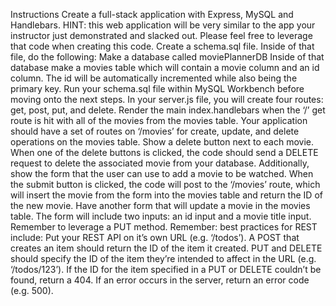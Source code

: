 Instructions Create a full-stack application with Express, MySQL and Handlebars. HINT: this web application will 
be very similar to the app your instructor just demonstrated and slacked out. Please feel free to leverage that 
code when creating this code. Create a schema.sql file. Inside of that file, do the following: Make a database 
called moviePlannerDB Inside of that database make a movies table which will contain a movie column and an id 
column. The id will be automatically incremented while also being the primary key. Run your schema.sql file 
within MySQL Workbench before moving onto the next steps. In your server.js file, you will create four routes: 
get, post, put, and delete. Render the main index.handlebars when the ‘/’ get route is hit with all of the 
movies from the movies table. Your application should have a set of routes on ‘/movies’ for create, update, and 
delete operations on the movies table. Show a delete button next to each movie. When one of the delete buttons 
is clicked, the code should send a DELETE request to delete the associated movie from your database. 
Additionally, show the form that the user can use to add a movie to be watched. When the submit button is 
clicked, the code will post to the ‘/movies’ route, which will insert the movie from the form into the movies 
table and return the ID of the new movie. Have another form that will update a movie in the movies table. The 
form will include two inputs: an id input and a movie title input. Remember to leverage a PUT method. Remember: 
best practices for REST include: Put your REST API on it’s own URL (e.g. ‘/todos’). A POST that creates an item 
should return the ID of the item it created. PUT and DELETE should specify the ID of the item they’re intended 
to affect in the URL (e.g. ‘/todos/123’). If the ID for the item specified in a PUT or DELETE couldn’t be found, 
return a 404.
If an error occurs in the server, return an error code (e.g. 500).

